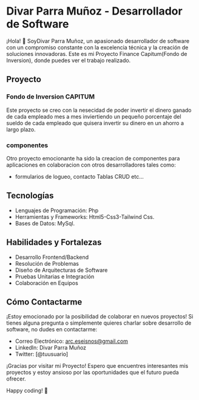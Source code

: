 # Divar Parra Muñoz - Desarrollador de Software

¡Hola! 👋 SoyDivar Parra Muñoz, un apasionado desarrollador de software con un compromiso constante con la excelencia técnica y la creación de soluciones innovadoras. Este es mi Proyecto Finance Capitum(Fondo de Inversion), donde puedes ver el trabajo realizado.

## Proyecto

### Fondo de Inversion CAPITUM
Este proyecto se creo con la nesecidad de poder invertir el dinero ganado de cada empleado mes a mes inviertiendo un pequeño porcentaje
del sueldo de cada empleado que quisera invertir su dinero en un ahorro a largo plazo.

### componentes
Otro proyecto emocionante ha sido la creacion de componentes para aplicaciones en colaboracion con otros desarrolladores tales como:
- formularios de logueo, contacto Tablas CRUD etc...

## Tecnologías

- Lenguajes de Programación: Php
- Herramientas y Frameworks: Html5-Css3-Tailwind Css.
- Bases de Datos: MySql.

## Habilidades y Fortalezas

- Desarrollo Frontend/Backend
- Resolución de Problemas
- Diseño de Arquitecturas de Software
- Pruebas Unitarias e Integración
- Colaboración en Equipos

## Cómo Contactarme

¡Estoy emocionado por la posibilidad de colaborar en nuevos proyectos! Si tienes alguna pregunta o simplemente quieres charlar sobre desarrollo de software, no dudes en contactarme:

- Correo Electrónico: arc.eseisnos@gmail.com
- LinkedIn: Divar Parra Muñoz
- Twitter: [@tuusuario]

¡Gracias por visitar mi Proyecto! Espero que encuentres interesantes mis proyectos y estoy ansioso por las oportunidades que el futuro pueda ofrecer.

Happy coding! 🚀
